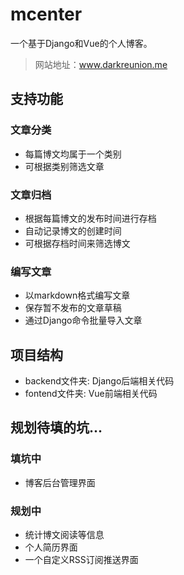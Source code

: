 # mcenter
一个基于Django和Vue的个人博客。
> 网站地址：www.darkreunion.me


## 支持功能
### 文章分类
- 每篇博文均属于一个类别
- 可根据类别筛选文章

### 文章归档
- 根据每篇博文的发布时间进行存档
- 自动记录博文的创建时间
- 可根据存档时间来筛选博文

### 编写文章
- 以markdown格式编写文章
- 保存暂不发布的文章草稿
- 通过Django命令批量导入文章


## 项目结构
- backend文件夹: Django后端相关代码
- fontend文件夹: Vue前端相关代码


## 规划待填的坑...
### 填坑中
- 博客后台管理界面

### 规划中
- 统计博文阅读等信息
- 个人简历界面
- 一个自定义RSS订阅推送界面
